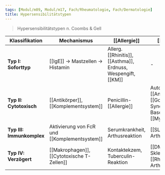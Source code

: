 ```yaml
---
tags: [Modul/m09, Modul/m17, Fach/Rheumatologie, Fach/Dermatologie]
title: Hypersensibilitätstypen
---
```

> Hypersensibilitätstypen n. Coombs & Gell

Klassifikation|Mechanismus|[[Allergie]]|[[Autoimmunität]]
-|-|-|-
**Typ I: Soforttyp**|[[IgE]] → Mastzellen → Histamin|Allerg. [[Rhinitis]], [[Asthma]], Erdnuss, Wespengift, [[KM]]|-
**Typ II: Cytotoxisch**|[[Antikörper]], [[Komplementsystem]]|Penicillin-[[Allergie]]|Autoimmunhämolytische [[Anämie]], [[Goodpasture-Syndrom]], [[M. Basedow]], [[Myasthenia gravis]]
**Typ III: Immunkomplex**|Aktivierung von FcR und [[Komplementsystem]]|Serumkrankheit, Arthusreaktion|[[SLE]], [[Rheumatoide Arthritis]]
**Typ IV: Verzögert**|[[Makrophagen]], [[Cytotoxische T-Zellen]]|Kontaktekzem, Tuberculin-Reaktion|[[DMT1]], [[Multiple Sklerose]], [[Rheumatoide Arthritis]]